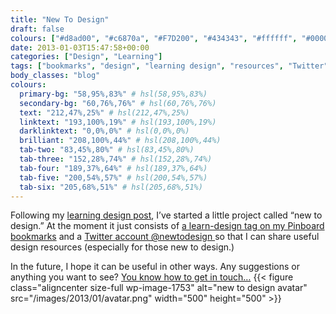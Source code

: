 ```yaml
---
title: "New To Design"
draft: false
colours: ["#d8ad00", "#c6870a", "#F7D200", "#434343", "#ffffff", "#000000", "#FFEA00"]
date: 2013-01-03T15:47:58+00:00
categories: ["Design", "Learning"]
tags: ["bookmarks", "design", "learning design", "resources", "Twitter"]
body_classes: "blog"
colours:
  primary-bg: "58,95%,83%" # hsl(58,95%,83%)
  secondary-bg: "60,76%,76%" # hsl(60,76%,76%)
  text: "212,47%,25%" # hsl(212,47%,25%)
  linktext: "193,100%,19%" # hsl(193,100%,19%)
  darklinktext: "0,0%,0%" # hsl(0,0%,0%)
  brilliant: "208,100%,44%" # hsl(208,100%,44%)
  tab-two: "83,45%,80%" # hsl(83,45%,80%)
  tab-three: "152,28%,74%" # hsl(152,28%,74%)
  tab-four: "189,37%,64%" # hsl(189,37%,64%)
  tab-five: "200,54%,57%" # hsl(200,54%,57%)
  tab-six: "205,68%,51%" # hsl(205,68%,51%)
---
```


Following my [learning design post](/learning-design/ "Learning Design"), I’ve started a little project called “new to design.” At the moment it just consists of [a learn-design tag on my Pinboard bookmarks](https://pinboard.in/u:laurakalbag/t:learn-design/) and a [Twitter account @newtodesign ](http://twitter.com/newtodesign)so that I can share useful design resources (especially for those new to design.)

In the future, I hope it can be useful in other ways. Any suggestions or anything you want to see? [You know how to get in touch…](/contact-me/ "Contact Me")
{{< figure class="aligncenter size-full wp-image-1753" alt="new to design avatar" src="/images/2013/01/avatar.png" width="500" height="500" >}}

	